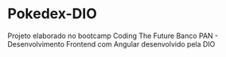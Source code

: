 # Pokedex-DIO
Projeto elaborado no bootcamp Coding The Future Banco PAN - Desenvolvimento Frontend com Angular desenvolvido pela DIO
